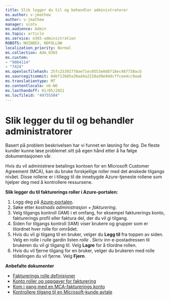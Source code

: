 ```yaml
---
title: Slik legger du til og behandler administratorer
ms.author: v-jmathew
author: v-jmathew
manager: scotv
ms.audience: Admin
ms.topic: article
ms.service: o365-administration
ROBOTS: NOINDEX, NOFOLLOW
localization_priority: Normal
ms.collection: Adm_O365
ms.custom:
- "9004114"
- "7424"
ms.openlocfilehash: 25fc25392778ae71ec0553e8d8718ec487738acb
ms.sourcegitcommit: 04bf13605a30ad4a2218ad9e94dcffcee4cc9aa6
ms.translationtype: MT
ms.contentlocale: nb-NO
ms.lasthandoff: 01/05/2021
ms.locfileid: "49755504"
---
```

# <a name="how-to-add-and-manage-admins"></a>Slik legger du til og behandler administratorer

Basert på problem beskrivelsen har vi funnet en løsning for deg. De fleste kunder kunne løse problemet sitt på egen hånd etter å ha følge dokumentasjonen vår.

Hvis du vil administrere betalings kontoen for en Microsoft Customer Agreement (MCA), kan du bruke forskjellige roller med det ønskede tilgangs nivået. Disse rollene er i tillegg til de innebygde Azure-tjeneste rollene som hjelper deg med å kontrollere ressursene.

**Slik legger du til fakturerings roller i Azure-portalen:**

1. Logg deg på [Azure-portalen](https://portal.azure.com/).
2. Søke etter *kostnads administrasjon + fakturering*.
3. Velg tilgangs kontroll (IAM) i et omfang, for eksempel fakturerings konto, fakturerings profil eller faktura del, der du vil gi tilgang.
4. Siden for tilgangs kontroll (IAM) viser brukere og grupper som er tilordnet hver rolle for området.
5. Hvis du vil gi tilgang til en bruker, velger du **Legg til** fra toppen av siden. Velg en rolle i rulle gardin listen *rolle* . Skriv inn e-postadressen til brukeren du vil gi tilgang til. Velg **Lagre** for å tilordne rollen.
6. Hvis du vil fjerne tilgang for en bruker, velger du brukeren med rolle tildelingen du vil fjerne. Velg **Fjern**.

**Anbefalte dokumenter**

- [Fakturerings rolle definisjoner](https://docs.microsoft.com/azure/cost-management-billing/manage/understand-mca-roles)
- [Konto roller og oppgaver for fakturering](https://docs.microsoft.com/azure/cost-management-billing/manage/understand-mca-roles#billing-account-roles-and-tasks)
- [Kom i gang med en MCA-fakturerings konto](https://docs.microsoft.com/azure/cost-management-billing/understand/mca-overview)
- [Kontrollere tilgang til en Microsoft-kunde avtale](https://docs.microsoft.com/azure/cost-management-billing/manage/change-credit-card?WT.mc_id=Portal-Microsoft_Azure_Support%22%20%5Cl%20%22manage-credit-cards-for-a-microsoft-customer-agreement%22%20%5Ct%20%22_blank#check-the-type-of-your-account)
